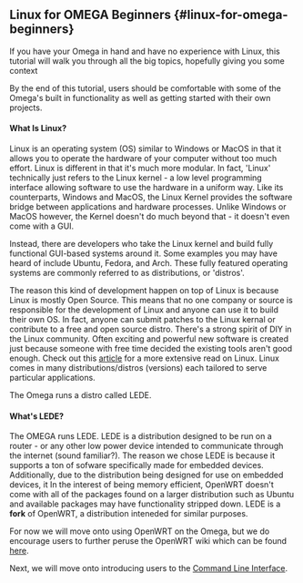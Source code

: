 ## Linux for OMEGA Beginners {#linux-for-omega-beginners}

If you have your Omega in hand and have no experience with Linux, this tutorial will walk you through all the big topics, hopefully giving you some context

By the end of this tutorial, users should be comfortable with some of the Omega's built in functionality as well as getting started with their own projects.


#### What Is Linux?

Linux is an operating system (OS) similar to Windows or MacOS in that it allows you to operate the hardware of your computer without too much effort. Linux is different in that it's much more modular. In fact, 'Linux' technically just refers to the Linux kernel - a low level programming interface allowing software to use the hardware in a uniform way. Like its counterparts, Windows and MacOS, the Linux Kernel provides the software bridge between applications and hardware processes. Unlike Windows or MacOS however, the Kernel doesn't do much beyond that - it doesn't even come with a GUI.

Instead, there are developers who take the Linux kernel and build fully functional GUI-based systems around it. Some examples you may have heard of include Ubuntu, Fedora, and Arch. These fully featured operating systems are commonly referred to as distributions, or 'distros'.

The reason this kind of development happen on top of Linux is because Linux is mostly Open Source. This means that no one company or source is responsible for the development of Linux and anyone can use it to build their own OS. In fact, anyone can submit patches to the Linux kernal or contribute to a free and open source distro. There's a strong spirit of DIY in the Linux community. Often exciting and powerful new software is created just because someone with free time decided the existing tools aren't good enough. Check out this [article](https://www.linux.com/learn/new-user-guides/376-linux-is-everywhere-an-overview-of-the-linux-operating-system) for a more extensive read on Linux. Linux comes in many distributions/distros (versions) each tailored to serve particular applications.

The Omega runs a distro called LEDE.

#### What's LEDE?

The OMEGA runs LEDE. LEDE is a distribution designed to be run on a router - or any other low power device intended to communicate through the internet (sound familiar?).  The reason we chose LEDE is because it supports a ton of sofware specifically made for embedded devices. Additionally, due to the distribution being designed for use on embedded devices, it  In the interest of being memory efficient, OpenWRT doesn't come with all of the packages found on a larger distribution such as Ubuntu and available packages may have functionality stripped down.
LEDE is a **fork** of OpenWRT, a distribution inteneded for similar purposes.


For now we will move onto using OpenWRT on the Omega, but we do encourage users to further peruse the OpenWRT wiki which can be found [here](https://wiki.openwrt.org/).



Next, we will move onto introducing users to the [Command Line Interface](#the-command-line-interface).
